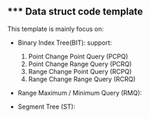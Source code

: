 *** Data struct code template
---
This template is mainly focus on:
* Binary Index Tree(BIT):
    support:
    1. Point Change Point Query (PCPQ)
    2. Point Change Range Query (PCRQ)
    3. Range Change Point Query (RCPQ)
    4. Range Change Range Query (RCRQ)

* Range Maximum / Minimum Query (RMQ):

* Segment Tree (ST):

